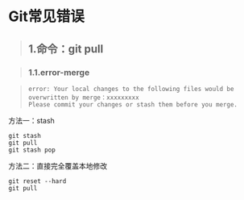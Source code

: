 # Git常见错误

## 

> ## 1.命令：git pull

> ###  1.1.error-merge

> ```text
> error: Your local changes to the following files would be overwritten by merge：xxxxxxxxx
> Please commit your changes or stash them before you merge.
> ```

 方法一：stash

```text
git stash
git pull
git stash pop
```

 方法二：直接完全覆盖本地修改

```text
git reset --hard
git pull
```

